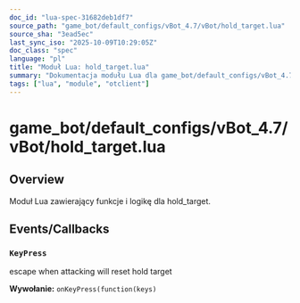 ```yaml
---
doc_id: "lua-spec-31682deb1df7"
source_path: "game_bot/default_configs/vBot_4.7/vBot/hold_target.lua"
source_sha: "3ead5ec"
last_sync_iso: "2025-10-09T10:29:05Z"
doc_class: "spec"
language: "pl"
title: "Moduł Lua: hold_target.lua"
summary: "Dokumentacja modułu Lua dla game_bot/default_configs/vBot_4.7/vBot/hold_target.lua"
tags: ["lua", "module", "otclient"]
---
```


# game_bot/default_configs/vBot_4.7/vBot/hold_target.lua

## Overview

Moduł Lua zawierający funkcje i logikę dla hold_target.

## Events/Callbacks

### `KeyPress`

escape when attacking will reset hold target

**Wywołanie:** `onKeyPress(function(keys)`
